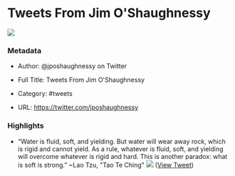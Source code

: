 # Tweets From Jim O'Shaughnessy

![](https://pbs.twimg.com/profile_images/1609335826395152385/yIJbw2Q9.jpg)

### Metadata

- Author: @jposhaughnessy on Twitter
- Full Title: Tweets From Jim O'Shaughnessy
- Category: #tweets


- URL: https://twitter.com/jposhaughnessy

### Highlights

- “Water is fluid, soft, and yielding. But water will wear away rock, which is rigid and cannot yield. As a rule, whatever is fluid, soft, and yielding will overcome whatever is rigid and hard. This is another paradox: what is soft is strong.”
  ~Lao Tzu, "Tao Te Ching" 
  ![](https://pbs.twimg.com/media/FZCkpNtXEAARH75.jpg) ([View Tweet](https://twitter.com/jposhaughnessy/status/1553923006803726336))
